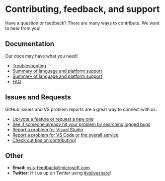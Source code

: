 <!--
Copyright © Microsoft Corporation
All rights reserved.
Creative Commons Attribution 4.0 License (International): https://creativecommons.org/licenses/by/4.0/legalcode
-->

# Contributing, feedback, and support

Have a question or feedback? There are many ways to contribute. We want to hear from you!

## Documentation

Our docs may have what you need!

- [Troubleshooting](troubleshooting.md)
- [Summary of language and platform support](platform-support.md)
- [Summary of language and platform support](platform-support.md)
- [FAQ](https://aka.ms/vsls-faq)

## Issues and Requests

GitHub issues and VS problem reports are a great way to connect with us.

- [Up-vote a feature or request a new one](https://aka.ms/vsls-feature-requests)
- [See if someone already hit your problem by searching logged bugs](https://aka.ms/vsls-bugs)
- [Report a problem for Visual Studio](http://github.com/MicrosoftDocs/live-share/CONTRIBUTING.md#step-2a---file-a-visual-studio-problems)
- [Report a problem for VS Code or the overall service](http://github.com/MicrosoftDocs/live-share/CONTRIBUTING.md#step-2b---file-a-vs-code-or-general-service-problems)
- [Check out tips on contributing!](http://github.com/MicrosoftDocs/live-share/CONTRIBUTING.md#tip-writing-good-problem-reports-and-feature-requests)

## Other

 - **Email:** [vsls-feedback@microsoft.com](mailto:vsls-feedback@microsoft.com) 
 - **Twitter:** Hit us up on Twitter using [#vsliveshare](https://twitter.com/search?f=tweets&q=%23vsliveshare&src=typd)!
